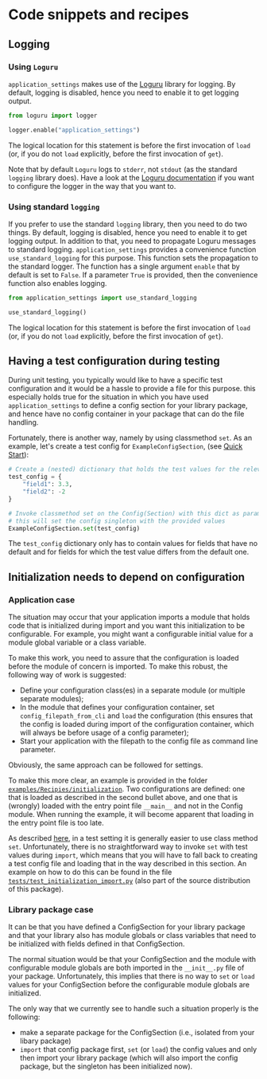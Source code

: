 # Code snippets and recipes

## Logging

### Using `Loguru`

`application_settings` makes use of the [Loguru](https://github.com/Delgan/loguru) library
for logging. By default, logging is disabled, hence you need to enable it to get
logging output.

```python
from loguru import logger

logger.enable("application_settings")

```

The logical location for this statement is before the first invocation of `load` (or, if
you do not `load` explicitly, before the first invocation of `get`).

Note that by default `Loguru` logs to `stderr`, not `stdout` (as the standard `logging`
library does). Have a look at the
[Loguru documentation](https://loguru.readthedocs.io/en/stable/index.html) if you want
to configure the logger in the way that you want to.

### Using standard `logging`

If you prefer to use the standard `logging` library, then you need to do two things.
By default, logging is disabled, hence you need to enable it to get logging output. In
addition to that, you need to propagate Loguru messages to standard logging.
`application_settings` provides a convenience function `use_standard_logging` for this
purpose. This function sets the propagation to the standard logger. The function has a
single argument `enable` that by default is set to `False`. If a parameter `True` is
provided, then the convenience function also enables logging.

```python
from application_settings import use_standard_logging

use_standard_logging()

```

The logical location for this statement is before the first invocation of `load` (or, if
you do not `load` explicitly, before the first invocation of `get`).

## Having a test configuration during testing

During unit testing, you typically would like to have a specific test configuration and
it would be a hassle to provide a file for this purpose. this especially holds true
for the situation in which you have used `application_settings` to define a config
section for your library package, and hence have no config container in your package
that can do the file handling.

Fortunately, there is another way, namely by using classmethod `set`. As an example,
let's create a test config for `ExampleConfigSection`, (see
[Quick Start](Quick_start.md)):

```python
# Create a (nested) dictionary that holds the test values for the relevant fields
test_config = {
    "field1": 3.3,
    "field2": -2
}

# Invoke classmethod set on the Config(Section) with this dict as parameter;
# this will set the config singleton with the provided values
ExampleConfigSection.set(test_config)
```

The `test_config` dictionary only has to contain values for fields that have no default
and for fields for which the test value differs from the default one.

## Initialization needs to depend on configuration

### Application case

The situation may occur that your application imports a module that holds code that is
initialized during import and you want this initialization to be configurable. For
example, you might want a configurable initial value for a module global variable
or a class variable.

To make this work, you need to assure that the configuration is loaded before the
module of concern is imported. To make this robust, the following way of work is
suggested:

- Define your configuration class(es) in a separate module (or multiple separate
  modules);
- In the module that defines your configuration container, set `config_filepath_from_cli`
  and `load` the configuration (this ensures that the config is loaded during import of
  the configuration container, which will always be before usage of a config parameter);
- Start your application with the filepath to the config file as command line parameter.

Obviously, the same approach can be followed for settings.

To make this more clear, an example is provided in the folder
[`examples/Recipies/initialization`](https://github.com/StockwatchDev/application_settings/tree/examples/Recipies/initialization).
Two configurations are defined: one that is loaded as described in the second bullet
above, and one that is (wrongly) loaded with the entry point file `__main__` and not in
the Config module. When running the example, it will become apparent that loading in the
entry point file is too late.

As described [here](#having-a-test-configuration-during-testing), in a test setting it
is generally easier to use class method `set`. Unfortunately, there is no straightforward
way to invoke `set` with test values during `import`, which means that you will have to
fall back to creating a test config file and loading that in the way described in this
section. An example on how to do this can be found in the file
[`tests/test_initialization_import.py`](https://github.com/StockwatchDev/application_settings/blob/develop/tests/test__initialization_import.py)
(also part of the source distribution of this package).

### Library package case

It can be that you have defined a ConfigSection for your library package and that your
library also has module globals or class variables that need to be initialized with
fields defined in that ConfigSection.

The normal situation would be that your ConfigSection and the module with configurable
module globals are both imported in the `__init__.py` file of your package.
Unfortunately, this implies that there is no way to `set` or `load` values for your
ConfigSection before the configurable module globals are initialized.

The only way that we currently see to handle such a situation properly is the following:

- make a separate package for the ConfigSection (i.e., isolated from your libary package)
- `import` that config package first, `set` (or `load`) the config values and only then
  import your library package (which will also import the config package, but the
  singleton has been initialized now).
